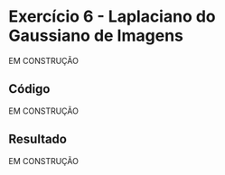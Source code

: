 # Exercício 6 - Laplaciano do Gaussiano de Imagens

EM CONSTRUÇÃO

## Código

EM CONSTRUÇÃO

## Resultado

EM CONSTRUÇÃO